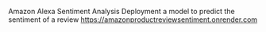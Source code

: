 Amazon Alexa Sentiment Analysis
Deployment a model to predict the sentiment of a review https://amazonproductreviewsentiment.onrender.com
